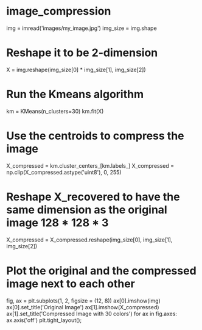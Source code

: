 # image_compression
img = imread('images/my_image.jpg')
img_size = img.shape

# Reshape it to be 2-dimension
X = img.reshape(img_size[0] * img_size[1], img_size[2])

# Run the Kmeans algorithm
km = KMeans(n_clusters=30)
km.fit(X)

# Use the centroids to compress the image
X_compressed = km.cluster_centers_[km.labels_]
X_compressed = np.clip(X_compressed.astype('uint8'), 0, 255)

# Reshape X_recovered to have the same dimension as the original image 128 * 128 * 3
X_compressed = X_compressed.reshape(img_size[0], img_size[1], img_size[2])

# Plot the original and the compressed image next to each other
fig, ax = plt.subplots(1, 2, figsize = (12, 8))
ax[0].imshow(img)
ax[0].set_title('Original Image')
ax[1].imshow(X_compressed)
ax[1].set_title('Compressed Image with 30 colors')
for ax in fig.axes:
    ax.axis('off')
plt.tight_layout();
